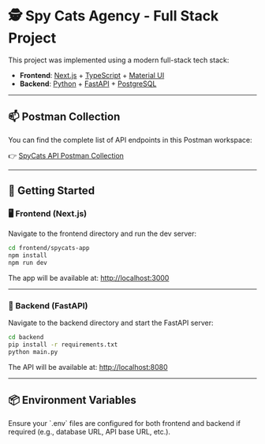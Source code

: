 # 🕵️ Spy Cats Agency - Full Stack Project

This project was implemented using a modern full-stack tech stack:

- **Frontend**: [Next.js](https://nextjs.org/) + [TypeScript](https://www.typescriptlang.org/) + [Material UI](https://mui.com/)
- **Backend**: [Python](https://www.python.org/) + [FastAPI](https://fastapi.tiangolo.com/) + [PostgreSQL](https://www.postgresql.org/)

---

## 📫 Postman Collection

You can find the complete list of API endpoints in this Postman workspace:

👉 [SpyCats API Postman Collection](https://web.postman.co/workspace/00d9215f-a72f-41ad-8d06-88f175754956)

---

## 🚀 Getting Started

### 🖥️ Frontend (Next.js)

Navigate to the frontend directory and run the dev server:

```bash
cd frontend/spycats-app
npm install
npm run dev
```

The app will be available at: [http://localhost:3000](http://localhost:3000)

---

### 🧠 Backend (FastAPI)

Navigate to the backend directory and start the FastAPI server:

```bash
cd backend
pip install -r requirements.txt
python main.py
```

The API will be available at: [http://localhost:8080](http://localhost:8080)

---

## 📦 Environment Variables

Ensure your \`.env\` files are configured for both frontend and backend if required (e.g., database URL, API base URL, etc.).